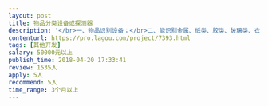 ```yaml
---                
layout: post       
title: 物品分类设备或探测器           
description: '</br>一、物品识别设备；</br>二、能识别金属、纸类、胶类、玻璃类、衣服类等相关设备进行分类；</br>二、比如摄像头能把人看清楚，车牌识别设备能把车牌识别出来；</br>四、人数大约在二人以上；</br>'     
contenturl: https://pro.lagou.com/project/7393.html      
tags: [其他开发]            
salary: 50000元以上          
publish_time: 2018-04-20 17:33:41         
review: 1535人                   
apply: 5人                   
recommend: 5人                   
time_range: 3个月以上              
---                 
```

